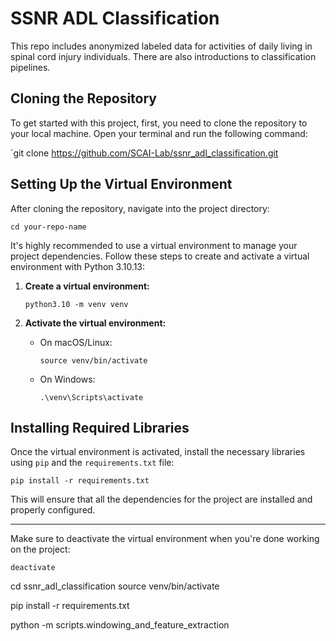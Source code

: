 # SSNR ADL Classification

This repo includes anonymized labeled data for activities of daily living in spinal cord injury individuals. There are also introductions to classification pipelines.

## Cloning the Repository

To get started with this project, first, you need to clone the repository to your local machine. Open your terminal and run the following command:

`git clone https://github.com/SCAI-Lab/ssnr_adl_classification.git

## Setting Up the Virtual Environment

After cloning the repository, navigate into the project directory:

`cd your-repo-name`

It's highly recommended to use a virtual environment to manage your project dependencies. Follow these steps to create and activate a virtual environment with Python 3.10.13:

1. **Create a virtual environment:**

    `python3.10 -m venv venv`

2. **Activate the virtual environment:**

    - On macOS/Linux:

        `source venv/bin/activate`

    - On Windows:

        `.\venv\Scripts\activate`

## Installing Required Libraries

Once the virtual environment is activated, install the necessary libraries using `pip` and the `requirements.txt` file:

`pip install -r requirements.txt`

This will ensure that all the dependencies for the project are installed and properly configured.

---

Make sure to deactivate the virtual environment when you're done working on the project:

`deactivate`



cd ssnr_adl_classification
source venv/bin/activate

pip install -r requirements.txt

python -m scripts.windowing_and_feature_extraction
